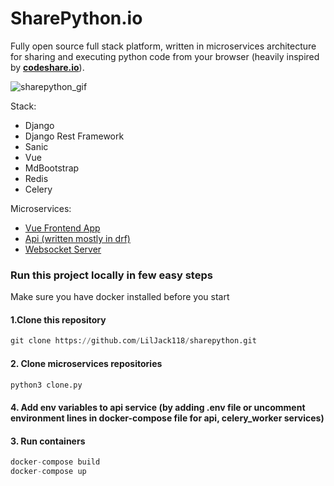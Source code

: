 # SharePython.io
Fully open source full stack platform, written in microservices architecture for sharing and executing python code from your browser (heavily inspired by [**codeshare.io**](https://codeshare.io/ "codeshare.io")). 

![sharepython_gif](images/sharepython.gif)

Stack:
- Django
- Django Rest Framework
- Sanic
- Vue
- MdBootstrap
- Redis
- Celery

Microservices:
- [Vue Frontend App](https://github.com/LilJack118/sharepython-frontend "Vue Frontend App")
- [Api (written mostly in drf)](https://github.com/LilJack118/sharepython-api "Api (written mostly in drf)")
- [Websocket Server](https://github.com/LilJack118/sharepython-websocket-server "Websocket Server")

### Run this project locally in few easy steps
Make sure you have docker installed before you start

#### 1.Clone this repository
```python
git clone https://github.com/LilJack118/sharepython.git
```

#### 2. Clone microservices repositories
```python
python3 clone.py
```

#### 4. Add env variables to api service (by adding .env file or uncomment environment lines in docker-compose file for api, celery_worker services)

#### 3. Run containers
```python
docker-compose build
docker-compose up
```
